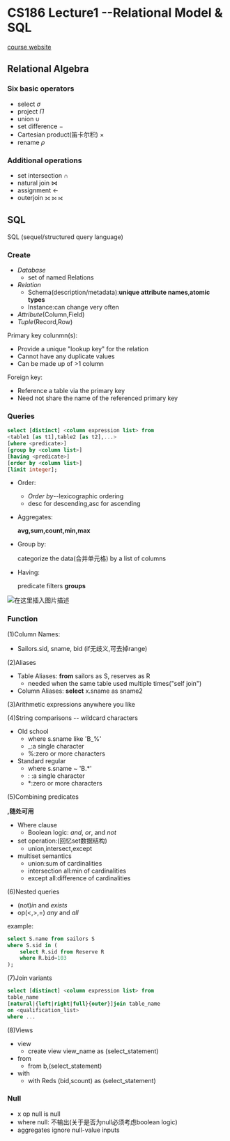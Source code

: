 # CS186 Lecture1 --Relational Model & SQL

[course website](https://cs186berkeley.net/)
##  Relational Algebra

### Six basic operators
- select $\sigma$
- project  $\Pi$
- union $\cup$
- set difference $-$
- Cartesian product(笛卡尔积) $\times$
- rename $\rho$

### Additional operations
- set intersection $\cap$
- natural join $\Join$
- assignment $\leftarrow$
- outerjoin ⟗ ⟕ ⟖

## SQL

SQL (sequel/structured query language)

### Create
- *Database*
	- set of named Relations
- *Relation*
	- Schema(description/metadata):**unique attribute names**,**atomic types**
	- Instance:can change very often
- *Attribute*(Column,Field)
- *Tuple*(Record,Row)

Primary key colunmn(s):

- Provide a unique "lookup key" for the relation
- Cannot have any duplicate values
- Can be made up of >1 column  

Foreign key:

- Reference a table via the primary key
- Need not share the name of the referenced primary key

###  Queries
```sql
select [distinct] <column expression list> from 
<table1 [as t1],table2 [as t2],...>
[where <predicate>]
[group by <column list>]
[having <predicate>]
[order by <column list>]
[limit integer];
```
- Order:

	- *Order by*--lexicographic ordering
	- desc for descending,asc for ascending

- Aggregates:

	**avg,sum,count,min,max**

- Group by:

	categorize the data(合并单元格) by a list of columns

- Having:

	predicate filters **groups**

![在这里插入图片描述](https://img-blog.csdnimg.cn/2021031019304130.png?x-oss-process=image/watermark,type_ZmFuZ3poZW5naGVpdGk,shadow_10,text_aHR0cHM6Ly9ibG9nLmNzZG4ubmV0L3FxXzM5MzgwMjMw,size_16,color_FFFFFF,t_70)
### Function
(1)Column Names:
- Sailors.sid, sname, bid (if无歧义,可去掉range)

(2)Aliases
- Table Aliases: **from** sailors as S, reserves as R
	- needed when the same table used multiple times("self join") 
- Column Aliases: **select** x.sname as sname2

(3)Arithmetic expressions anywhere you like

(4)String comparisons -- wildcard characters
- Old school
	- where s.sname like 'B_%'
	- _:a single character
	- %:zero or more characters
- Standard regular
	- where s.sname ~ 'B.*'
	- : :a single character
	- *:zero or more characters

(5)Combining predicates

**,随处可用**
- Where clause
	- Boolean logic: *and*, *or*, and *not*
- set operation:(回忆set数据结构)
	- union,intersect,except
- multiset semantics
	- union:sum of cardinalities
	- intersection all:min of cardinalities
	- except all:difference of cardinalities

(6)Nested queries

- (not)*in* and *exists*
- op(<,>,=) *any* and *all* 

example:
```sql
select S.name from sailors S
where S.sid in (
	select R.sid from Reserve R
	where R.bid=103
);
``` 
(7)Join variants
```sql
select [distinct] <column expression list> from 
table_name
[natural|{left|right|full}{outer}]join table_name
on <qualification_list>
where ...
```

(8)Views
- view
	- create view view_name as (select_statement)
- from 
	- from b,(select_statement)
- with 
	- with Reds (bid,scount) as (select_statement)

### Null

- x op null is null
- where null: 不输出(关于是否为null必须考虑boolean logic)
- aggregates ignore null-value inputs